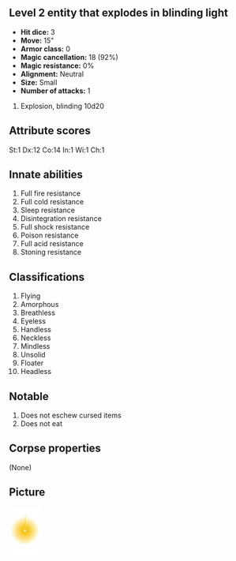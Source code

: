 ## Level 2 entity that explodes in blinding light

- **Hit dice:** 3
- **Move:** 15"
- **Armor class:** 0
- **Magic cancellation:** 18 (92%)
- **Magic resistance:** 0%
- **Alignment:** Neutral
- **Size:** Small
- **Number of attacks:** 1
1. Explosion, blinding 10d20

## Attribute scores

St:1 Dx:12 Co:14 In:1 Wi:1 Ch:1

## Innate abilities

1. Full fire resistance
2. Full cold resistance
3. Sleep resistance
4. Disintegration resistance
5. Full shock resistance
6. Poison resistance
7. Full acid resistance
8. Stoning resistance

## Classifications

1. Flying
2. Amorphous
3. Breathless
4. Eyeless
5. Handless
6. Neckless
7. Mindless
8. Unsolid
9. Floater
10. Headless

## Notable

1. Does not eschew cursed items
2. Does not eat

## Corpse properties

(None)

## Picture

![Yellow light](https://github.com/hyvanmielenpelit/GnollHackTileSet/blob/main/Monsters/yellow_light/yellow_light.png)
